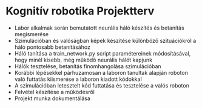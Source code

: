 # Kognitív robotika Projektterv

- Labor alkalmak során bemutatott neurális háló készítés és betanítás megismerése
- Szimulációban és valóságban képek készítése különböző szituációkról a háló pontosabb betanításához
- Háló tanítása a train_network.py script paramétereinek módosításával, hogy minél kisebb, még működő neurális hálót kapjunk
- Hálók tesztelése, betanítás finomhangolása szimulációban
- Korábbi lépésekkel párhuzamosan a laboron tanultak alapján roboton való futtatás kiismerése a laboron kiadott kódokkal
- A szimulációban letesztelt kód futtatása és tesztelése a valós roboton
- Felvétel készítése a működésről
- Projekt munka dokumentálása
